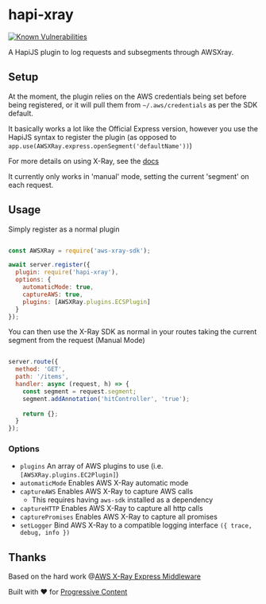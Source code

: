 # hapi-xray
[![Known Vulnerabilities](https://snyk.io/test/github/moonthug/hapi-xray/badge.svg?targetFile=package.json)](https://snyk.io/test/github/moonthug/hapi-xray?targetFile=package.json)

A HapiJS plugin to log requests and subsegments through AWSXray.

## Setup

At the moment, the plugin relies on the AWS credentials being set before being registered, or it will pull them from 
`~/.aws/credentials` as per the SDK default.

It basically works a lot like the Official Express version, however you use the HapiJS syntax to register the plugin (as
opposed to `app.use(AWSXRay.express.openSegment('defaultName'))`)

For more details on using X-Ray, see the [docs](https://docs.aws.amazon.com/xray-sdk-for-nodejs/latest/reference)

It currently only works in 'manual' mode, setting the current 'segment' on each request.

## Usage

Simply register as a normal plugin

```js

const AWSXRay = require('aws-xray-sdk');

await server.register({
  plugin: require('hapi-xray'),
  options: {
    automaticMode: true,
    captureAWS: true,
    plugins: [AWSXRay.plugins.ECSPlugin]
  }
});
```

You can then use the X-Ray SDK as normal in your routes taking the current segment from the request (Manual Mode)

```js

server.route({
  method: 'GET',
  path: '/items',
  handler: async (request, h) => {
    const segment = request.segment;
    segment.addAnnotation('hitController', 'true');
    
    return {};
  }
});
```

### Options

- `plugins` An array of AWS plugins to use (i.e. `[AWSXRay.plugins.EC2Plugin]`)
- `automaticMode` Enables AWS X-Ray automatic mode
- `captureAWS` Enables AWS X-Ray to capture AWS calls
  - This requires having `aws-sdk` installed as a dependency
- `captureHTTP` Enables AWS X-Ray to capture all http calls
- `capturePromises` Enables AWS X-Ray to capture all promises
- `setLogger` Bind AWS X-Ray to a compatible logging interface `({ trace, debug, info })`

## Thanks

Based on the hard work @[AWS X-Ray Express Middleware](https://github.com/aws/aws-xray-sdk-node/tree/master/packages/express)

Built with ♥︎ for [Progressive Content](https://www.progressivecontent.com/)
